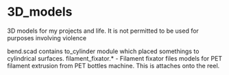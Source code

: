 # 3D_models
3D models for my projects and life.
It is not permitted to be used for purposes involving violence

bend.scad   contains to_cylinder module which placed somethings to cylindrical surfaces.
filament_fixator.* - Filament fixator files models for PET filament extrusion from PET bottles machine. This is attaches onto the reel.

